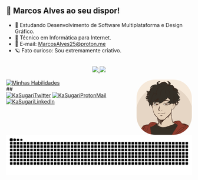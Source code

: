 ## 📌 Marcos Alves ao seu dispor! 


- 📖 Estudando Desenvolvimento de Software Multiplataforma e Design Gráfico.
- 📒 Técnico em Informática para Internet.
- 📧 E-mail: MarcosAlves25@proton.me
- 🪐 Fato curioso: Sou extremamente criativo.

##

<div align="center">
  <a href="https://github.com/MarcosAlves90">
    <img height="180em" src="https://github-readme-stats.vercel.app/api?username=marcosalves90&show_icons=true&theme=gotham&include_all_commits=true&count_private=true"/>
  </a>
  <a href="https://github.com/MarcosAlves90">
    <img height="180em" src="https://github-readme-stats.vercel.app/api/top-langs/?username=marcosalves90&layout=compact&langs_count=7&theme=gotham"/>
  </a>
</div>
   
<div style="display: inline_block"><br>
  <a href="https://github.com/MarcosAlves90">
    <img src="https://skillicons.dev/icons?i=ps,ai,figma,vscode,git,js,py,html,css,bootstrap" alt="Minhas Habilidades">
  </a>
  <a href="https://github.com/MarcosAlves90">
    <img align="right" alt="KaSugari" height="150" style="border-radius:50px;" src="CobaltoPrancheta.png">
  </a>
</div>
##

<div>
  <a href="https://twitter.com/yellowpinguim" target="_blank"> <img alt ="KaSugariTwitter" src="https://img.shields.io/badge/Twitter-1DA1F2?style=for-the-badge&logo=twitter&logoColor=white"></img></a>
  <a href="mailto:MarcosAlves25@proton.me" target="_blank"> <img alt ="KaSugariProtonMail" src="https://img.shields.io/badge/ProtonMail-8B89CC?style=for-the-badge&logo=protonmail&logoColor=white"></img></a>
  <a href="https://www.linkedin.com/in/marcosalveslopesjunior" target="_blank"> <img alt ="KaSugariLinkedIn" src="https://img.shields.io/badge/LinkedIn-0077B5?style=for-the-badge&logo=linkedin&logoColor=white"></img></a>
</div>

<picture>
  <source media="(prefers-color-scheme: dark)" srcset="https://raw.githubusercontent.com/MarcosAlves90/MarcosAlves90/output/github-contribution-grid-snake-dark.svg">
  <source media="(prefers-color-scheme: light)" srcset="https://raw.githubusercontent.com/MarcosAlves90/MarcosAlves90/output/github-contribution-grid-snake.svg">
  <img alt="github contribution grid snake animation" src="https://raw.githubusercontent.com/MarcosAlves90/MarcosAlves90/output/github-contribution-grid-snake.svg">
</picture>
